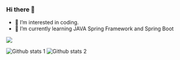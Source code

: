 ### Hi there 👋

<!--
**AhmetVARAN/AhmetVARAN** is a ✨ _special_ ✨ repository because its `README.md` (this file) appears on your GitHub profile.

Here are some ideas to get you started:

-->
- 🔭 I’m interested in coding.
- 🌱 I’m currently learning JAVA Spring Framework and Spring Boot

<img src="[gorsel-link](https://github.com/AhmetVARAN/AhmetVARAN/blob/main/ExemplaryFairFeline-max-1mb.gif)" width="auto">

![Github stats 1](https://github-readme-stats.vercel.app/api?username=AhmetVARAN&show_icons=true&theme=gradient) 
![Github stats 2](https://github-readme-stats.vercel.app/api?username=AhmetVARAN&show_icons=true&theme=radical)

